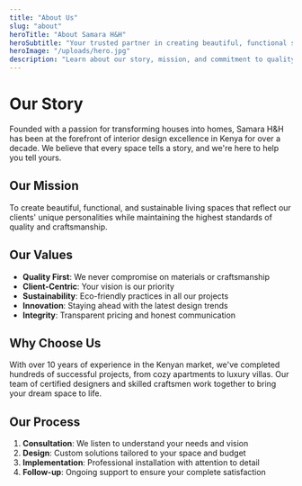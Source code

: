 ```yaml
---
title: "About Us"
slug: "about"
heroTitle: "About Samara H&H"
heroSubtitle: "Your trusted partner in creating beautiful, functional spaces"
heroImage: "/uploads/hero.jpg"
description: "Learn about our story, mission, and commitment to quality home décor."
---
```


# Our Story

Founded with a passion for transforming houses into homes, Samara H&H has been at the forefront of interior design excellence in Kenya for over a decade. We believe that every space tells a story, and we're here to help you tell yours.

## Our Mission

To create beautiful, functional, and sustainable living spaces that reflect our clients' unique personalities while maintaining the highest standards of quality and craftsmanship.

## Our Values

- **Quality First**: We never compromise on materials or craftsmanship
- **Client-Centric**: Your vision is our priority
- **Sustainability**: Eco-friendly practices in all our projects
- **Innovation**: Staying ahead with the latest design trends
- **Integrity**: Transparent pricing and honest communication

## Why Choose Us

With over 10 years of experience in the Kenyan market, we've completed hundreds of successful projects, from cozy apartments to luxury villas. Our team of certified designers and skilled craftsmen work together to bring your dream space to life.

## Our Process

1. **Consultation**: We listen to understand your needs and vision
2. **Design**: Custom solutions tailored to your space and budget
3. **Implementation**: Professional installation with attention to detail
4. **Follow-up**: Ongoing support to ensure your complete satisfaction
